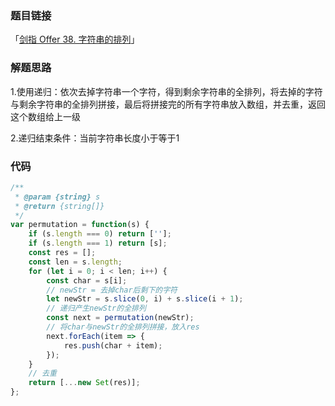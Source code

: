 ### 题目链接

「[剑指 Offer 38. 字符串的排列](https://leetcode.cn/problems/zi-fu-chuan-de-pai-lie-lcof/)」

### 解题思路

1.使用递归：依次去掉字符串一个字符，得到剩余字符串的全排列，将去掉的字符与剩余字符串的全排列拼接，最后将拼接完的所有字符串放入数组，并去重，返回这个数组给上一级

2.递归结束条件：当前字符串长度小于等于1

### 代码

```javascript
/**
 * @param {string} s
 * @return {string[]}
 */
var permutation = function(s) {
    if (s.length === 0) return [''];
    if (s.length === 1) return [s];
    const res = [];
    const len = s.length;
    for (let i = 0; i < len; i++) {
        const char = s[i];
        // newStr = 去掉char后剩下的字符
        let newStr = s.slice(0, i) + s.slice(i + 1);
        // 递归产生newStr的全排列
        const next = permutation(newStr);
        // 将char与newStr的全排列拼接，放入res
        next.forEach(item => {
            res.push(char + item);
        });
    }
    // 去重
    return [...new Set(res)];
};
```

